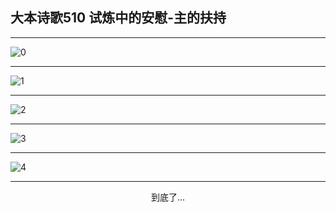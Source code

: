 
## 大本诗歌510 试炼中的安慰-主的扶持
        
<div id="aplayer0"></div>

---

<img alt="0" data-original="https://cdn.jsdelivr.net/gh/k34869/shi/data/d0510/0">

---

<img alt="1" data-original="https://cdn.jsdelivr.net/gh/k34869/shi/data/d0510/1">

---

<img alt="2" data-original="https://cdn.jsdelivr.net/gh/k34869/shi/data/d0510/2">

---

<img alt="3" data-original="https://cdn.jsdelivr.net/gh/k34869/shi/data/d0510/3">

---

<img alt="4" data-original="https://cdn.jsdelivr.net/gh/k34869/shi/data/d0510/4">

---

<p style="text-align: center">到底了...</p>

<script src="/js/dist-view.js"></script>

<script>
MAIN.id = 'd0510';
        
const ap0 = new APlayer({
    container: document.getElementById('aplayer0'),
    volume: 1,
    loop: 'none',
    preload: 'none',
    audio: [{
        name: '大本诗歌510.mp3',
        artist: '大本诗歌',
        url: 'https://res.wx.qq.com/voice/getvoice?mediaid=MzI0NTk3MDM5M18yMjQ3NDkzOTI1',
        cover: '/favicon'
    }]
});
</script>
